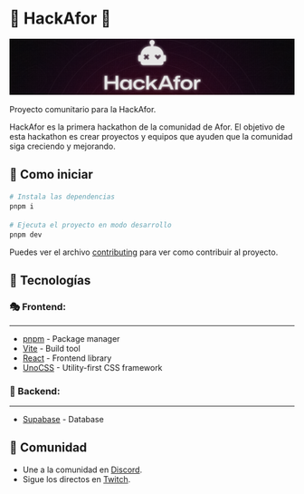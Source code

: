 # 🐹 HackAfor 🐹

![HackAfor header](./.github/assets/hackafor-github-header.png)

Proyecto comunitario para la HackAfor.

HackAfor es la primera hackathon de la comunidad de Afor. El objetivo de esta hackathon es crear proyectos y equipos que ayuden que la comunidad siga creciendo y mejorando.

## 🧱 Como iniciar

```bash
# Instala las dependencias
pnpm i

# Ejecuta el proyecto en modo desarrollo
pnpm dev
```

Puedes ver el archivo [contributing](https://github.com/Afordin/hackafor/blob/main/.github/CONTRIBUTING.md) para ver como contribuir al proyecto.

## 🔨 Tecnologías
### 🎭 Frontend:
---
- [pnpm](https://pnpm.io/) - Package manager
- [Vite](https://vitejs.dev/) - Build tool
- [React](https://reactjs.org/) - Frontend library
- [UnoCSS](https://unocss.dev/) - Utility-first CSS framework

### 🔌 Backend:
---
- [Supabase](https://supabase.io/) - Database

## 📢 Comunidad

- Une a la comunidad en [Discord](https://discord.gg/a6pfyafG).
- Sigue los directos en [Twitch](https://www.twitch.tv/afor_digital).